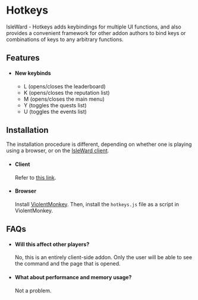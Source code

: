 # Hotkeys

IsleWard - Hotkeys adds keybindings for multiple UI functions, and also provides a convenient framework for other addon authors to bind keys or combinations of keys to any arbitrary functions.

## Features

- #### New keybinds
  - L (opens/closes the leaderboard)
  - K (opens/closes the reputation list)
  - M (opens/closes the main menu)
  - Y (toggles the quests list)
  - U (toggles the events list)

## Installation

The installation procedure is different, depending on whether one is playing using a browser, or on the [IsleWard client](https://gitlab.com/Isleward/desktop-client).

- #### Client
  Refer to [this link](https://gitlab.com/Isleward/desktop-client#how-do-i-load-addons).
- #### Browser
  Install [ViolentMonkey](https://violentmonkey.github.io/get-it/). Then, install the `hotkeys.js` file as a script in ViolentMonkey.

## FAQs

- #### Will this affect other players?
  No, this is an entirely client-side addon. Only the user will be able to see the command and the page that is opened.

- #### What about performance and memory usage?
  Not a problem.